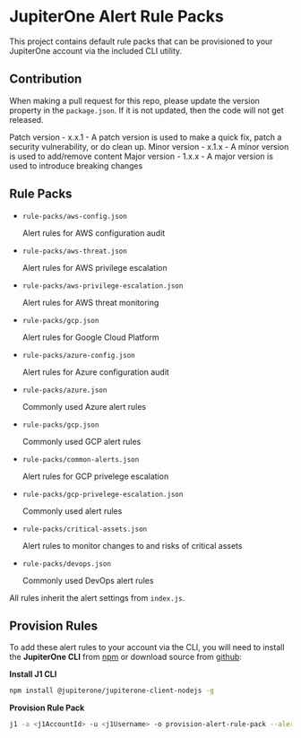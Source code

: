 # JupiterOne Alert Rule Packs

This project contains default rule packs that can be provisioned to your
JupiterOne account via the included CLI utility.

## Contribution

When making a pull request for this repo, please update the version property in the `package.json`.
If it is not updated, then the code will not get released.

Patch version - x.x.1 - A patch version is used to make a quick fix, patch a security vulnerability, or do clean up.
Minor version - x.1.x - A minor version is used to add/remove content
Major version - 1.x.x - A major version is used to introduce breaking changes

## Rule Packs

- `rule-packs/aws-config.json`

  Alert rules for AWS configuration audit

- `rule-packs/aws-threat.json`

  Alert rules for AWS privilege escalation

- `rule-packs/aws-privilege-escalation.json`

  Alert rules for AWS threat monitoring

- `rule-packs/gcp.json`

  Alert rules for Google Cloud Platform

- `rule-packs/azure-config.json`

  Alert rules for Azure configuration audit

- `rule-packs/azure.json`

  Commonly used Azure alert rules

- `rule-packs/gcp.json`

  Commonly used GCP alert rules

- `rule-packs/common-alerts.json`

  Alert rules for GCP privelege escalation

- `rule-packs/gcp-privelege-escalation.json`

  Commonly used alert rules

- `rule-packs/critical-assets.json`

  Alert rules to monitor changes to and risks of critical assets

- `rule-packs/devops.json`

  Commonly used DevOps alert rules

All rules inherit the alert settings from `index.js`.

## Provision Rules

To add these alert rules to your account via the CLI, you will need to install
the **JupiterOne CLI** from [npm][1] or download source from [github][2]:

**Install J1 CLI**

```bash
npm install @jupiterone/jupiterone-client-nodejs -g
```

**Provision Rule Pack**

```bash
j1 -a <j1AccountId> -u <j1Username> -o provision-alert-rule-pack --alert -f aws-config
```

[1]: https://www.npmjs.com/package/@jupiterone/jupiterone-client-nodejs
[2]: https://github.com/JupiterOne/jupiterone-client-nodejs
